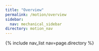 ```yaml
---
title: "Overview"
permalink: /motion/overview
sidebar:
  nav: mechanical_sidebar
directory: motion_nav
---
```


{% include nav_list nav=page.directory %}
